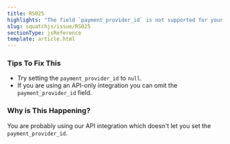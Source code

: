 ```yaml
---
title: RS025
highlights: "The field `payment_provider_id` is not supported for your tenant type."
slug: squatchjs/issue/RS025
sectionType: jsReference
template: article.html
---
```


### Tips To Fix This

 - Try setting the `payment_provider_id` to `null`.
 - If you are using an API-only integration you can omit the `payment_provider_id` field. 

### Why is This Happening?

You are probably using our API integration which doesn't let you set the `payment_provider_id`. 